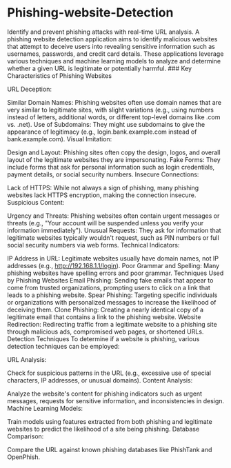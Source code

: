 # Phishing-website-Detection
Identify and prevent phishing attacks with real-time URL analysis.
A phishing website detection application aims to identify malicious websites that attempt to deceive users into revealing sensitive information such as usernames, passwords, and credit card details. These applications leverage various techniques and machine learning models to analyze and determine whether a given URL is legitimate or potentially harmful. ### Key Characteristics of Phishing Websites

URL Deception:

Similar Domain Names: Phishing websites often use domain names that are very similar to legitimate sites, with slight variations (e.g., using numbers instead of letters, additional words, or different top-level domains like .com vs. .net).
Use of Subdomains: They might use subdomains to give the appearance of legitimacy (e.g., login.bank.example.com instead of bank.example.com).
Visual Imitation:

Design and Layout: Phishing sites often copy the design, logos, and overall layout of the legitimate websites they are impersonating.
Fake Forms: They include forms that ask for personal information such as login credentials, payment details, or social security numbers.
Insecure Connections:

Lack of HTTPS: While not always a sign of phishing, many phishing websites lack HTTPS encryption, making the connection insecure.
Suspicious Content:

Urgency and Threats: Phishing websites often contain urgent messages or threats (e.g., "Your account will be suspended unless you verify your information immediately").
Unusual Requests: They ask for information that legitimate websites typically wouldn't request, such as PIN numbers or full social security numbers via web forms.
Technical Indicators:

IP Address in URL: Legitimate websites usually have domain names, not IP addresses (e.g., http://192.168.1.1/login).
Poor Grammar and Spelling: Many phishing websites have spelling errors and poor grammar.
Techniques Used by Phishing Websites
Email Phishing: Sending fake emails that appear to come from trusted organizations, prompting users to click on a link that leads to a phishing website.
Spear Phishing: Targeting specific individuals or organizations with personalized messages to increase the likelihood of deceiving them.
Clone Phishing: Creating a nearly identical copy of a legitimate email that contains a link to the phishing website.
Website Redirection: Redirecting traffic from a legitimate website to a phishing site through malicious ads, compromised web pages, or shortened URLs.
Detection Techniques
To determine if a website is phishing, various detection techniques can be employed:

URL Analysis:

Check for suspicious patterns in the URL (e.g., excessive use of special characters, IP addresses, or unusual domains).
Content Analysis:

Analyze the website's content for phishing indicators such as urgent messages, requests for sensitive information, and inconsistencies in design.
Machine Learning Models:

Train models using features extracted from both phishing and legitimate websites to predict the likelihood of a site being phishing.
Database Comparison:

Compare the URL against known phishing databases like PhishTank and OpenPhish.

